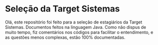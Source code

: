 # Seleção da Target Sistemas
Olá, este repositório foi feito para a seleção de estagiários da Target Sistemas. Documentos feitos na linguagem Java. Como não dispus de muito tempo, fiz comentários nos códigos para facilitar o entendimento, e as questões menos complexas, estão 100% documentadas.
